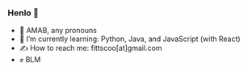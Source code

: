 ### Henlo 🐣

- 🍵 AMAB, any pronouns
- 🧠 I’m currently learning: Python, Java, and JavaScript (with React)
- ✍️ How to reach me: fittscoo[at]gmail.com
- ✊ BLM
